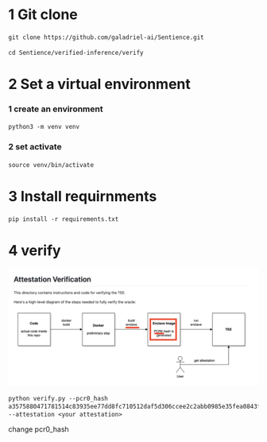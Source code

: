 # 1 Git clone

`git clone https://github.com/galadriel-ai/Sentience.git`

`cd Sentience/verified-inference/verify`

# 2 Set a virtual environment

### 1 create an environment

`python3 -m venv venv`

### 2 set activate

`source venv/bin/activate`

# 3 Install requirnments

`pip install -r requirements.txt`

# 4 verify

![](./image.png)

```
python verify.py --pcr0_hash a3575880471781514c83935ee77dd8fc710512daf5d306ccee2c2abb0985e35fea0843f0e950a74f8d17541fc66dd0e4 --attestation <your attestation>
```

change pcr0_hash
